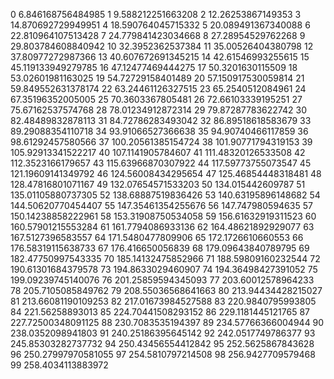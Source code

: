 0 6.846168756484985
1 9.588212251663208
2 12.26253867149353
3 14.870692729949951
4 18.590764045715332
5 20.089491367340088
6 22.810964107513428
7 24.779841423034668
8 27.28954529762268
9 29.803784608840942
10 32.3952362537384
11 35.00526404380798
12 37.80977272987366
13 40.607672691345215
14 42.61546993255615
15 45.119133949279785
16 47.12477469444275
17 50.3201630115509
18 53.02601981163025
19 54.72729158401489
20 57.150917530059814
21 59.849552631378174
22 63.24461126327515
23 65.2540512084961
24 67.35196352005005
25 70.3603367805481
26 72.66103339195251
27 75.67162537574768
28 78.01234912872314
29 79.87287783622742
30 82.48489832878113
31 84.72786283493042
32 86.89518618583679
33 89.29088354110718
34 93.91066527366638
35 94.90740466117859
36 98.61292457580566
37 100.20561385154724
38 101.90771794319153
39 105.92913341522217
40 107.1141905784607
41 111.48320126533508
42 112.3523166179657
43 115.63966870307922
44 117.59773755073547
45 121.19609141349792
46 124.56008434295654
47 125.46854448318481
48 128.47816801071167
49 132.07654571533203
50 134.015442609787
51 135.01105880737305
52 138.68887519836426
53 140.63195896148682
54 144.50620770454407
55 147.35461354255676
56 147.747980594635
57 150.14238858222961
58 153.31908750534058
59 156.61632919311523
60 160.57901215553284
61 161.7794086933136
62 164.48621892929077
63 167.5127396583557
64 171.5480477809906
65 172.1726610660553
66 176.58319115638733
67 176.416650056839
68 179.09643840789795
69 182.47750997543335
70 185.14132475852966
71 188.59809160232544
72 190.61301684379578
73 194.8633029460907
74 194.36498427391052
75 199.09239745140076
76 201.25859594345093
77 203.60012578964233
78 205.7105085849762
79 208.55036568641663
80 213.94434428215027
81 213.66081190109253
82 217.01673984527588
83 220.9840795993805
84 221.56258893013
85 224.70441508293152
86 229.1181445121765
87 227.72500348091125
88 230.7083535194397
89 234.57766366004944
90 238.0352098941803
91 240.25186395645142
92 242.0517749786377
93 245.85303282737732
94 250.43456554412842
95 252.5625867843628
96 250.27997970581055
97 254.5810797214508
98 256.9427709579468
99 258.4034113883972
